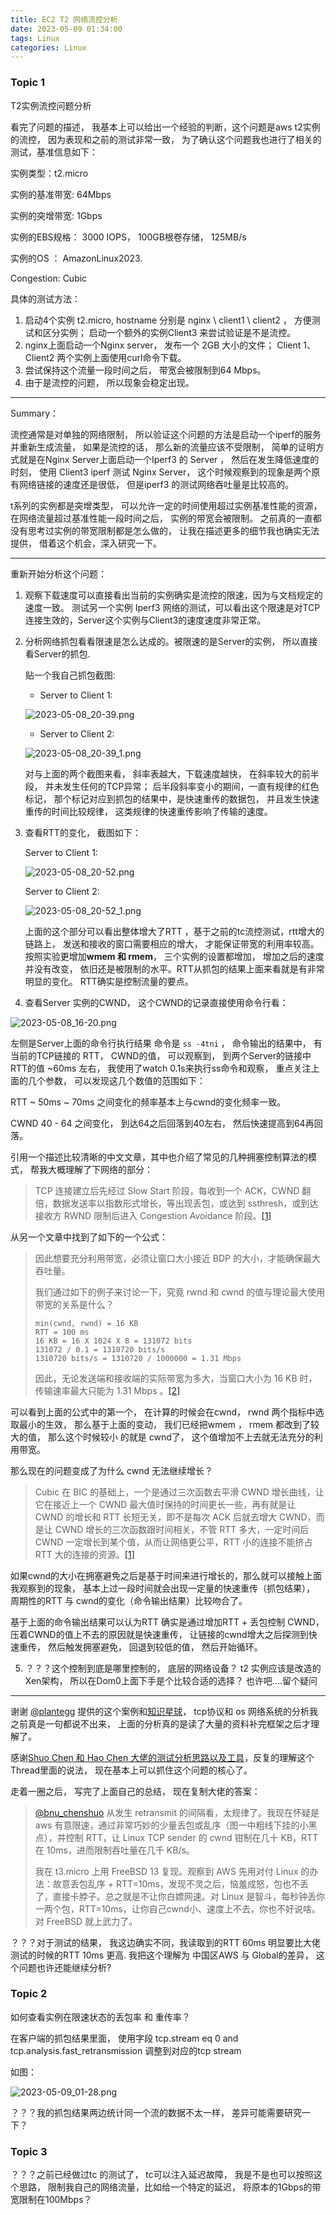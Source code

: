 ```yaml
---
title: EC2 T2 网络流控分析
date: 2023-05-09 01:34:00
tags: Linux
categories: Linux
---
```


### Topic 1 

T2实例流控问题分析

看完了问题的描述， 我基本上可以给出一个经验的判断，这个问题是aws t2实例的流控， 因为表现和之前的测试非常一致， 为了确认这个问题我也进行了相关的测试，基准信息如下：

实例类型：t2.micro

实例的基准带宽: 64Mbps

实例的突增带宽: 1Gbps

实例的EBS规格： 3000 IOPS， 100GB根卷存储， 125MB/s

实例的OS ： AmazonLinux2023. 

Congestion: Cubic

具体的测试方法：

1. 启动4个实例  t2.micro, hostname 分别是 nginx \ client1 \ client2 ， 方便测试和区分实例； 启动一个额外的实例Client3 来尝试验证是不是流控。
2. nginx上面启动一个Nginx server， 发布一个 2GB 大小的文件； Client 1、 Client2 两个实例上面使用curl命令下载。
3. 尝试保持这个流量一段时间之后， 带宽会被限制到64 Mbps。
4. 由于是流控的问题， 所以现象会稳定出现。

---

Summary： 

  流控通常是对单独的网络限制， 所以验证这个问题的方法是启动一个iperf的服务并重新生成流量， 如果是流控的话， 那么新的流量应该不受限制， 简单的证明方式就是在Nginx Server上面启动一个Iperf3 的 Server ， 然后在发生降低速度的时刻， 使用 Client3 iperf 测试 Nginx Server， 这个时候观察到的现象是两个原有网络链接的速度还是很低， 但是iperf3 的测试网络吞吐量是比较高的。

t系列的实例都是突增类型， 可以允许一定的时间使用超过实例基准性能的资源， 在网络流量超过基准性能一段时间之后， 实例的带宽会被限制。 之前真的一直都没有思考过实例的带宽限制都是怎么做的， 让我在描述更多的细节我也确实无法提供， 借着这个机会，深入研究一下。

---

重新开始分析这个问题： 

1. 观察下载速度可以直接看出当前的实例确实是流控的限速，因为与文档规定的速度一致。 测试另一个实例 Iperf3 网络的测试，可以看出这个限速是对TCP连接生效的，Server这个实例与Client3的速度速度非常正常。

2. 分析网络抓包看看限速是怎么达成的。被限速的是Server的实例， 所以直接看Server的抓包.

   贴一个我自己抓包截图:

   - Server to Client 1:

   ![2023-05-08_20-39.png](https://s2.loli.net/2023/05/08/WDAdY2RIxu9lPoF.png)

   - Server to Client 2:

   ![2023-05-08_20-39_1.png](https://s2.loli.net/2023/05/08/WPR62JiBQ4ktlbh.png)

   对与上面的两个截图来看， 斜率表越大，下载速度越快， 在斜率较大的前半段， 并未发生任何的TCP异常； 后半段斜率变小的期间，一直有规律的红色标记， 那个标记对应到抓包的结果中，是快速重传的数据包， 并且发生快速重传的时间比较规律， 这类规律的快速重传影响了传输的速度。

3. 查看RTT的变化， 截图如下： 

   Server to Client 1: 

   ![2023-05-08_20-52.png](https://s2.loli.net/2023/05/08/YUZSvzAGq1PwnsF.png)

   Server to Client 2:

   ![2023-05-08_20-52_1.png](https://s2.loli.net/2023/05/08/7TfVQMUIghqarCx.png)

   上面的这个部分可以看出整体增大了RTT ，基于之前的tc流控测试，rtt增大的链路上， 发送和接收的窗口需要相应的增大， 才能保证带宽的利用率较高。 按照实验更增加**wmem 和 rmem**， 三个实例的设置都增加， 增加之后的速度并没有改变， 依旧还是被限制的水平。RTT从抓包的结果上面来看就是有非常明显的变化。 RTT确实是控制流量的要点。

4.  查看Server 实例的CWND， 这个CWND的记录直接使用命令行看：

   ![2023-05-08_16-20.png](https://s2.loli.net/2023/05/08/3eGPAKtZ9RdBHUE.png)

   左侧是Server上面的命令行执行结果 命令是 `ss -4tni` ， 命令输出的结果中， 有当前的TCP链接的 RTT， CWND的值， 可以观察到， 到两个Server的链接中RTT的值 ~60ms 左右， 我使用了watch 0.1s来执行ss命令和观察， 重点关注上面的几个参数， 可以发现这几个数值的范围如下：

   RTT ~ 50ms ~ 70ms 之间变化的频率基本上与cwnd的变化频率一致。

   CWND 40 - 64 之间变化， 到达64之后回落到40左右， 然后快速提高到64再回落。

   引用一个描述比较清晰的中文文章，其中也介绍了常见的几种拥塞控制算法的模式， 帮我大概理解了下网络的部分： 

   >TCP 连接建立后先经过 Slow Start 阶段，每收到一个 ACK，CWND 翻倍，数据发送率以指数形式增长，等出现丢包，或达到 ssthresh，或到达接收方 RWND 限制后进入 Congestion Avoidance 阶段。[[1]](https://zhuanlan.zhihu.com/p/142618130?utm_id=0)

   从另一个文章中找到了如下的一个公式： 

   > 因此想要充分利用带宽，必须让窗口大小接近 BDP 的大小，才能确保最大吞吐量。
   >
   > 我们通过如下的例子来讨论一下，究竟 rwnd 和 cwnd 的值与理论最大使用带宽的关系是什么？
   >
   >     min(cwnd, rwnd) = 16 KB
   >     RTT = 100 ms
   >     16 KB = 16 X 1024 X 8 = 131072 bits
   >     131072 / 0.1 = 1310720 bits/s
   >     1310720 bits/s = 1310720 / 1000000 = 1.31 Mbps
   >
   > 因此，无论发送端和接收端的实际带宽为多大，当窗口大小为 16 KB 时，传输速率最大只能为 1.31 Mbps 。[[2]](https://blog.csdn.net/lingshengxiyou/article/details/130210354)

   可以看到上面的公式中的第一个， 在计算的时候会在cwnd， rwnd 两个指标中选取最小的生效， 那么基于上面的变动， 我们已经把wmem ， rmem 都改到了较大的值， 那么这个时候较小 的就是 cwnd了， 这个值增加不上去就无法充分的利用带宽。

   那么现在的问题变成了为什么 cwnd 无法继续增长？

   > Cubic 在 BIC 的基础上，一个是通过三次函数去平滑 CWND 增长曲线，让它在接近上一个  CWND 最大值时保持的时间更长一些，再有就是让 CWND 的增长和 RTT 长短无关，即不是每次 ACK 后就去增大 CWND，而是让  CWND 增长的三次函数跟时间相关，不管 RTT 多大，一定时间后 CWND 一定增长到某个值，从而让网络更公平，RTT 小的连接不能挤占  RTT 大的连接的资源。[[1]](https://zhuanlan.zhihu.com/p/142618130?utm_id=0)

   如果cwnd的大小在拥塞避免之后是基于时间来进行增长的，那么就可以接触上面我观察到的现象， 基本上过一段时间就会出现一定量的快速重传（抓包结果）， 周期性的RTT 与 cwnd的变化（命令输出结果）比较吻合了。

   基于上面的命令输出结果可以认为RTT 确实是通过增加RTT + 丢包控制 CWND， 压着CWND的值上不去的原因就是快速重传， 让链接的cwnd增大之后探测到快速重传， 然后触发拥塞避免， 回退到较低的值， 然后开始循环。

5. ？？？这个控制到底是哪里控制的， 底层的网络设备？ t2 实例应该是改造的Xen架构， 所以在Dom0上面下手是个比较合适的选择？ 也许吧....留个疑问

---

谢谢 [@plantegg](https://twitter.com/plantegg) 提供的这个案例和[知识星球](https://public.zsxq.com/groups/15552551584552.html)， tcp协议和 os 网络系统的分析我之前真是一句都说不出来， 上面的分析真的是读了大量的资料补完框架之后才理解了。

感谢[Shuo Chen 和 Hao Chen 大佬的测试分析思路以及工具](https://twitter.com/bnu_chenshuo/status/1654867295452397569)，反复的理解这个Thread里面的说法， 现在基本上可以抓住这个问题的核心了。 

走着一圈之后， 写完了上面自己的总结， 现在复制大佬的答案： 

> [@bnu_chenshuo](https://twitter.com/haoel/status/1654654583149563904) 从发生 retransmit 的间隔看，太规律了。我现在怀疑是 aws 有意限速，通过非常巧妙的少量丢包或乱序（图一中粗线下挂的小黑点），并控制 RTT，让 Linux TCP sender 的 cwnd 钳制在几十 KB，RTT 在 10ms，进而限制吞吐量在几千 KB/s。
>
> 我在 t3.micro 上用 FreeBSD 13 复现。观察到 AWS 先用对付 Linux 的办法：故意丢包乱序 + RTT=10ms，发现不灵之后，恼羞成怒，包也不丢了，直接卡脖子。总之就是不让你白嫖网速。对 Linux 是智斗，每秒钟丢你一两个包，RTT=10ms，让你自己cwnd小、速度上不去，你也不好说啥。对 FreeBSD 就上武力了。

？？？对于测试的结果， 我这边确实不同，我读取到的RTT 60ms 明显要比大佬测试的时候的RTT 10ms 更高. 我把这个理解为 中国区AWS 与 Global的差异， 这个问题也许还能继续分析?

### Topic 2

如何查看实例在限速状态的丢包率 和 重传率？ 

在客户端的抓包结果里面， 使用字段 tcp.stream eq 0 and tcp.analysis.fast_retransmission 调整到对应的tcp stream

如图：

![2023-05-09_01-28.png](https://s2.loli.net/2023/05/09/EziyN9YQBHxZSmk.png)

？？？我的抓包结果两边统计同一个流的数据不太一样， 差异可能需要研究一下？

### Topic 3

？？？之前已经做过tc 的测试了， tc可以注入延迟故障， 我是不是也可以按照这个思路， 限制我自己的网络流量，比如给一个特定的延迟， 将原本的1Gbps的带宽限制在100Mbps？
